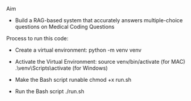 Aim
- Build a RAG-based system that accurately answers multiple-choice questions on Medical Coding Questions

Process to run this code:
- Create a virtual environment:
python -m venv venv

- Activate the Virtual Environment:
source venv/bin/activate (for MAC)
.\venv\Scripts\activate (for Windows)

- Make the Bash script runable
chmod +x run.sh

- Run the Bash script
./run.sh
